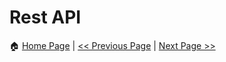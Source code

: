 # Rest API #

:house: [Home Page](README.md) | [<< Previous Page](services-and-di.md) | [Next Page >>](caching.md)
